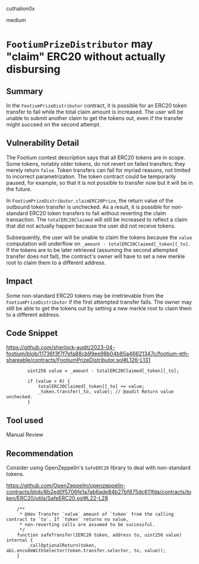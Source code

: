cuthalion0x

medium

# `FootiumPrizeDistributor` may "claim" ERC20 without actually disbursing

## Summary

In the `FootiumPrizeDistributor` contract, it is possible for an ERC20 token transfer to fail while the total claim amount is increased. The user will be unable to submit another claim to get the tokens out, even if the transfer might succeed on the second attempt.

## Vulnerability Detail

The Footium contest description says that all ERC20 tokens are in scope. Some tokens, notably older tokens, do not revert on failed transfers; they merely return `false`. Token transfers can fail for myriad reasons, not limited to incorrect parametrization. The token contract could be temporarily paused, for example, so that it is not possible to transfer now but it will be in the future.

In `FootiumPrizeDistributor.claimERC20Prize`, the return value of the outbound token transfer is unchecked. As a result, it is possible for non-standard ERC20 token transfers to fail without reverting the claim transaction. The `totalERC20Claimed` will still be increased to reflect a claim that did not actually happen because the user did not receive tokens. 

Subsequently, the user will be unable to claim the tokens because the `value` computation will underflow on `_amount - totalERC20Claimed[_token][_to]`. If the tokens are to be later retrieved (assuming the second attempted transfer does not fail), the contract's owner will have to set a new merkle root to claim them to a different address.

## Impact

Some non-standard ERC20 tokens may be irretrievable from the `FootiumPrizeDistributor` if the first attempted transfer fails. The owner may still be able to get the tokens out by setting a new merkle root to claim them to a different address.

## Code Snippet

https://github.com/sherlock-audit/2023-04-footium/blob/11736f3f7f7efa88cb99ee98b04b85a46621347c/footium-eth-shareable/contracts/FootiumPrizeDistributor.sol#L126-L131

```solidity
        uint256 value = _amount - totalERC20Claimed[_token][_to];

        if (value > 0) {
            totalERC20Claimed[_token][_to] += value;
            _token.transfer(_to, value); // @audit Return value unchecked.
        }
```

## Tool used

Manual Review

## Recommendation

Consider using OpenZeppelin's `SafeERC20` library to deal with non-standard tokens.

https://github.com/OpenZeppelin/openzeppelin-contracts/blob/8b2ed0f5706fe1a7ab6ade84b27bf875dc611fda/contracts/token/ERC20/utils/SafeERC20.sol#L22-L28

```solidity
    /**
     * @dev Transfer `value` amount of `token` from the calling contract to `to`. If `token` returns no value,
     * non-reverting calls are assumed to be successful.
     */
    function safeTransfer(IERC20 token, address to, uint256 value) internal {
        _callOptionalReturn(token, abi.encodeWithSelector(token.transfer.selector, to, value));
    }
```